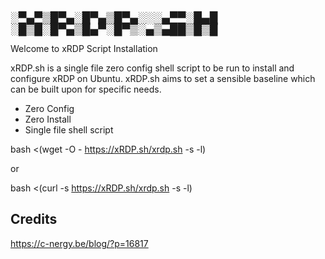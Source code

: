 <p><span style="font-family: 'Lucida Console'; line-height: 18px; font-size: 18px; display: inline-block;">░▀▄▀▒█▀▄░█▀▄▒█▀▄░░░▄▀▀░█▄█<br />░█▒█░█▀▄▒█▄▀░█▀▒░▄▒▄██▒█▒█<br /></span></p>

Welcome to xRDP Script Installation

xRDP.sh is a single file zero config shell script to be run to install and configure xRDP on Ubuntu.  xRDP.sh aims to set a sensible baseline which can be built upon for specific needs.

- Zero Config
- Zero Install
- Single file shell script

bash <(wget -O - https://xRDP.sh/xrdp.sh -s -l)

or

bash <(curl -s https://xRDP.sh/xrdp.sh -s -l)

## Credits
https://c-nergy.be/blog/?p=16817